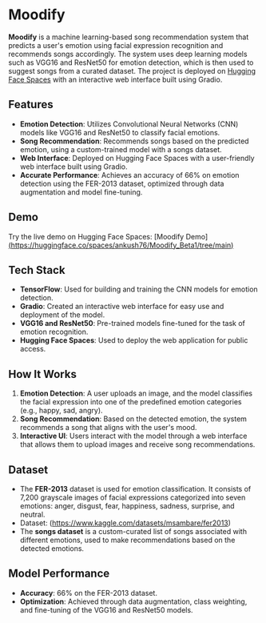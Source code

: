 # Moodify

**Moodify** is a machine learning-based song recommendation system that predicts a user's emotion using facial expression recognition and recommends songs accordingly. The system uses deep learning models such as VGG16 and ResNet50 for emotion detection, which is then used to suggest songs from a curated dataset. The project is deployed on [Hugging Face Spaces](https://huggingface.co/spaces/ankush76/Moodify_Beta1/tree/main) with an interactive web interface built using Gradio.

## Features
- **Emotion Detection**: Utilizes Convolutional Neural Networks (CNN) models like VGG16 and ResNet50 to classify facial emotions.
- **Song Recommendation**: Recommends songs based on the predicted emotion, using a custom-trained model with a songs dataset.
- **Web Interface**: Deployed on Hugging Face Spaces with a user-friendly web interface built using Gradio.
- **Accurate Performance**: Achieves an accuracy of 66% on emotion detection using the FER-2013 dataset, optimized through data augmentation and model fine-tuning.

## Demo
Try the live demo on Hugging Face Spaces: [Moodify Demo][(https://huggingface.co/spaces/ankush76/Moodify_Beta1/tree/main)](https://huggingface.co/spaces/ankush76/Moodify_Beta1)

## Tech Stack
- **TensorFlow**: Used for building and training the CNN models for emotion detection.
- **Gradio**: Created an interactive web interface for easy use and deployment of the model.
- **VGG16 and ResNet50**: Pre-trained models fine-tuned for the task of emotion recognition.
- **Hugging Face Spaces**: Used to deploy the web application for public access.

## How It Works
1. **Emotion Detection**: A user uploads an image, and the model classifies the facial expression into one of the predefined emotion categories (e.g., happy, sad, angry).
2. **Song Recommendation**: Based on the detected emotion, the system recommends a song that aligns with the user's mood.
3. **Interactive UI**: Users interact with the model through a web interface that allows them to upload images and receive song recommendations.

## Dataset
- The **FER-2013** dataset is used for emotion classification. It consists of 7,200 grayscale images of facial expressions categorized into seven emotions: anger, disgust, fear, happiness, sadness, surprise, and neutral.
- Dataset: (https://www.kaggle.com/datasets/msambare/fer2013)
- The **songs dataset** is a custom-curated list of songs associated with different emotions, used to make recommendations based on the detected emotions.

## Model Performance
- **Accuracy**: 66% on the FER-2013 dataset.
- **Optimization**: Achieved through data augmentation, class weighting, and fine-tuning of the VGG16 and ResNet50 models.   
